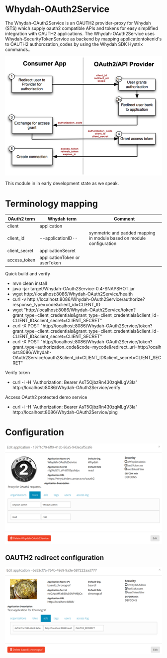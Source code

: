 # Whydah-OAuth2Service

The Whydah-OAuth2Service is an OAUTH2 provider-proxy for Whydah (STS) which supply oauth2 compatible APIs and tokens for 
easy simplified integration with OAUTH2 applications. The Whydah-OAuth2Service uses Whydah-SecurityTokenService as backend 
by mapping applicationtokenid's to OAUTH2 authorozation_codes by using the Whydah SDK Hystrix commands..

![The OAUTH2 flow](https://raw.githubusercontent.com/Cantara/Whydah-OAuth2Service/master/images/oauth2_flow.png)

This module in in early development state as we speak.

# Terminology mapping
| OAuth2 term | Whydah term | Comment |
| --- | --- | --- |
| client | application | |
| client_id | --applicationID-- | symmetric and padded mapping in module based on module configuration |
| client_secret | applicationSecret | |
| access_token | applicationToken or userToken |  |

Quick build and verify
* mvn clean install
* java -jar target/Whydah-OAuth2Service-0.4-SNAPSHOT.jar
* wget http://localhost:8086/Whydah-OAuth2Service/health
* curl -v http://localhost:8086/Whydah-OAuth2Service/authorize?response_type=code&client_id=CLIENT_ID
* wget "http://localhost:8086/Whydah-OAuth2Service/token?grant_type=client_credentials&grant_type=client_credentials&client_id=CLIENT_ID&client_secret=CLIENT_SECRET"
* curl -X POST "http://localhost:8086/Whydah-OAuth2Service/token?grant_type=client_credentials&grant_type=client_credentials&client_id=CLIENT_ID&client_secret=CLIENT_SECRET"
* curl -X POST "http://localhost:8086/Whydah-OAuth2Service/token?grant_type=authorization_code&code=mycode&redirect_uri=http://ocalhost:8086/Whydah-OAuth2Service/oauth2&client_id=CLIENT_ID&client_secret=CLIENT_SECRET"

Verify token
* curl -i -H "Authorization: Bearer AsT5OjbzRn430zqMLgV3Ia" http://localhost:8086/Whydah-OAuth2Service/verify

Access OAuth2 protected demo service
* curl -i -H "Authorization: Bearer AsT5OjbzRn430zqMLgV3Ia" http://localhost:8086/Whydah-OAuth2Service/ping

# Configuration

![Whydah UserAdmin Configuration Example](https://raw.githubusercontent.com/Cantara/Whydah-OAuth2Service/master/images/whydah-oauth-module.png)


## OAUTH2 redirect configuration

![Whydah UserAdmin OAUTH2_REDIRECT Example](https://raw.githubusercontent.com/Cantara/Whydah-OAuth2Service/master/images/oauth2-redirect-registration-in-whydah.png)
